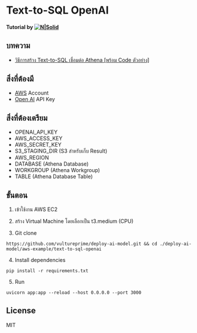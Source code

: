 # Text-to-SQL OpenAI

#### Tutorial by [![N|Solid](https://vultureprime-research-center.s3.ap-southeast-1.amazonaws.com/vulturePrimeLogo.png)](https://vultureprime.com)

## บทความ
- [วิธีการสร้าง Text-to-SQL เชื่อมต่อ Athena [พร้อม Code ตัวอย่าง]](https://vultureprime.com/how-to/)

## สิ่งที่ต้องมี
- [AWS](https://aws.amazon.com/) Account 
- [Open AI](https://openai.com/) API Key

## สิ่งที่ต้องเตรียม
- OPENAI_API_KEY
- AWS_ACCESS_KEY
- AWS_SECRET_KEY  
- S3_STAGING_DIR (S3 สำหรับเก็บ Result)
- AWS_REGION
- DATABASE (Athena Database)
- WORKGROUP (Athena Workgroup)
- TABLE (Athena Database Table)

## ขั้นตอน 
1. เข้าใช้งาน AWS EC2 
2. สร้าง Virtual Machine โดยเลือกเป็น t3.medium (CPU)

3. Git clone 
```
https://github.com/vultureprime/deploy-ai-model.git && cd ./deploy-ai-model/aws-example/text-to-sql-openai
```

4. Install dependencies
```
pip install -r requirements.txt
```

5. Run
```
uvicorn app:app --reload --host 0.0.0.0 --port 3000
```

## License 
MIT